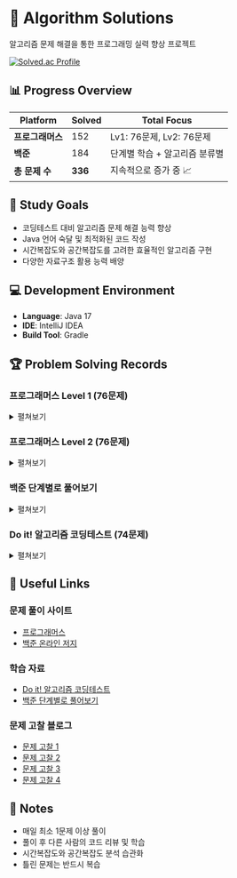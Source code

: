 # 🚀 Algorithm Solutions

알고리즘 문제 해결을 통한 프로그래밍 실력 향상 프로젝트

[![Solved.ac Profile](http://mazassumnida.wtf/api/v2/generate_badge?boj=gohead12)](https://solved.ac/YOUR_BOJ_ID)

## 📊 Progress Overview

| Platform | Solved  | Total Focus |
|----------|---------|-------------|
| **프로그래머스** | 152     | Lv1: 76문제, Lv2: 76문제 |
| **백준** | 184     | 단계별 학습 + 알고리즘 분류별 |
| **총 문제 수** | **336** | 지속적으로 증가 중 📈 |

## 🎯 Study Goals

- 코딩테스트 대비 알고리즘 문제 해결 능력 향상
- Java 언어 숙달 및 최적화된 코드 작성
- 시간복잡도와 공간복잡도를 고려한 효율적인 알고리즘 구현
- 다양한 자료구조 활용 능력 배양

## 💻 Development Environment

- **Language**: Java 17
- **IDE**: IntelliJ IDEA
- **Build Tool**: Gradle

## 🏆 Problem Solving Records

### 프로그래머스 Level 1 (76문제)
<details>
<summary>펼쳐보기</summary>

#### 기초 구현
- 약수의 합, 두 정수 사이의 합, 정수 내림차순으로 배치하기
- 하샤드 수, 콜라츠 추측, 음양 더하기, 내적

#### 문자열 처리
- 문자열 내 p와 y의 개수, 가운데 글자 가져오기
- 수박수박수박수박수?, 이상한 문자 만들기
- 문자열 내림차순으로 배치하기, 시저 암호

#### 배열/리스트
- 나누어 떨어지는 숫자 배열, 제일 작은 수 제거하기
- K번째수, 두 개 뽑아서 더하기, 같은 숫자는 싫어

#### 카카오 기출
- 가장 많이 받은 선물 (2024 KAKAO WINTER INTERNSHIP)
- [1차] 비밀지도, [1차] 다트 게임
- 신규 아이디 추천 (2021), 신고 결과 받기 (2022)
- 개인정보 수집 유효기한 (2023), 성격 유형 검사 (2022)
- 크레인 인형 뽑기 (2019), 키패드 누르기 (2020)

#### PCCP 기출
- PCCP 기출문제 1번 / 붕대 감기
- [PCCE 기출문제] 9번 / 지폐 접기, 이웃한 칸
- [PCCP 기출문제] 10번 / 데이터 분석, 공원
- [PCCP 기출문제] 1번 / 동영상 재생기
</details>

### 프로그래머스 Level 2 (76문제)
<details>
<summary>펼쳐보기</summary>

#### 스택/큐
- 올바른 괄호, 괄호 회전하기, 괄호 변환
- 기능개발, 프로세스, 다리를 지나는 트럭

#### 완전탐색/백트래킹
- 피로도, 타켓 넘버, 전력망을 둘로 나누기
- 소수 찾기, 모음사전

#### 그리디
- 구명보트, 큰 수 만들기, 호텔 대실

#### DP
- 피보나치 수, 멀리 뛰기, 2 x n 타일링
- 땅따먹기, 가장 큰 정사각형 찾기

#### BFS/DFS
- 게임 맵 최단거리, 무인도 여행, 리코쳇 로봇
- 미로 탈출

#### 카카오 기출
- [1차] 캐시, 뉴스 클러스터링, 프렌즈4블록
- [3차] 압축, n진수 게임, 파일명 정렬, 방금그곡
- 오픈채팅방, 주차 요금 계산, k진수에서 소수 개수 구하기
- 메뉴 리뉴얼, 거리두기 확인하기, 수식 최대화
- 두 큐 합 같게 만들기, 문자열 압축
</details>

### 백준 단계별로 풀어보기 
<details>
<summary>펼쳐보기</summary>

1. **입출력과 사칙연산** (13문제) ✅
2. **조건문** (7문제) ✅
3. **반복문** (12문제) ✅
4. **1차원 배열** (6문제) ✅
5. **문자열** (11문제) ✅
6. **심화1** (8문제) ✅
7. **2차원 배열** (4문제) ✅
8. **일반 수학 1** (7문제) ✅
9. **약수, 배수와 소수** (5문제) ✅
10. **기하: 직사각형과 삼각형** (8문제) ✅
11. **시간 복잡도** (7문제) ✅
12. **브루트 포스** (6문제) ✅
13. **정렬** (11문제) ✅
14. **집합과 맵** (8문제) ✅
15. **약수, 배수와 소수 2** (9문제) ✅
16. **스택, 큐, 덱** (11문제) ✅
17. **조합론** (3문제) ✅
18. **심화 2** (5문제) ✅
19. **재귀** (5문제)
</details>

### Do it! 알고리즘 코딩테스트 (74문제)
<details>
<summary>펼쳐보기</summary>

#### 자료구조
- 배열과 리스트: 11720, 1546
- 구간 합: 11659, 11660, 10986
- 투 포인터: 2018, 1940, 1253
- 슬라이딩 윈도우: 12891, 11003
- 스택과 큐: 1874, 17298, 2164, 11286

#### 정렬
- 버블/선택/삽입: 2750, 1377, 1427, 11399
- 퀵/병합/기수: 11004, 2751, 1517, 10989

#### 탐색
- DFS: 11724, 2023, 13023
- BFS: 1260, 2178, 1167
- 이진 탐색: 1920, 2343, 1300

#### 그래프
- 표현: 18352, 1325, 1707, 2251
- 유니온 파인드: 1717, 1976, 1043
- 위상 정렬: 2252, 1516, 1948
- 최단경로: 1753, 1916, 11657, 11404
- MST: 1197, 17472, 1414

#### 고급 알고리즘
- 트리: 11725, 1068, 14425, 1991
- 세그먼트 트리: 2042, 10868, 11505
- LCA: 11437, 11438
- 조합론: 11050, 11051, 2775, 1010
- DP: 1463, 14501, 2193, 11726
</details>

## 🔗 Useful Links

### 문제 풀이 사이트
- [프로그래머스](https://programmers.co.kr/)
- [백준 온라인 저지](https://www.acmicpc.net/)

### 학습 자료
- [Do it! 알고리즘 코딩테스트](https://www.yes24.com/Product/Goods/108571085)
- [백준 단계별로 풀어보기](https://www.acmicpc.net/step)

### 문제 고찰 블로그
- [문제 고찰 1](https://velog.io/@vryez1_/JAVA-%ED%94%84%EB%A1%9C%EA%B7%B8%EB%9E%98%EB%A8%B8%EC%8A%A4-1-%EA%B3%A0%EC%B0%B0)
- [문제 고찰 2](https://velog.io/@vryez1_/JAVA-%ED%94%84%EB%A1%9C%EA%B7%B8%EB%9E%98%EB%A8%B8%EC%8A%A4-2-%EB%B2%88%EC%A7%B8-%EA%B3%A0%EC%B0%B0)
- [문제 고찰 3](https://velog.io/@vryez1_/Java-%ED%94%84%EB%A1%9C%EA%B7%B8%EB%9E%98%EB%A8%B8%EC%8A%A4-3-%EA%B3%A0%EC%B0%B0)
- [문제 고찰 4](https://velog.io/@vryez1_/Java-%ED%94%84%EB%A1%9C%EA%B7%B8%EB%9E%98%EB%A8%B8%EC%8A%A4-%EB%AC%B8%EC%A0%9C-4-%EA%B3%A0%EC%B0%B0)

## 📝 Notes

- 매일 최소 1문제 이상 풀이
- 풀이 후 다른 사람의 코드 리뷰 및 학습
- 시간복잡도와 공간복잡도 분석 습관화
- 틀린 문제는 반드시 복습
